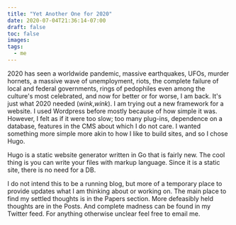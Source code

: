 ```yaml
---
title: "Yet Another One for 2020"
date: 2020-07-04T21:36:14-07:00
draft: false
toc: false
images:
tags: 
  - me
---
```



2020 has seen a worldwide pandemic, massive earthquakes, UFOs, murder hornets, a massive wave of unemployment, riots, the complete failure of local and federal governments, rings of pedophiles even among the culture's most celebrated, and now for better or for worse, I am back. It's just what 2020 needed (_wink_,_wink_). I am trying out a new framework for a website. I used Wordpress before mostly because of how simple it was. However, I felt as if it were too slow; too many plug-ins, dependence on a database, features in the CMS about which I do not care. I wanted something more simple more akin to how I like to build sites, and so I chose Hugo. 

Hugo is a static website generator written in Go that is fairly new. The cool thing is you can write your files with markup language. Since it is a static site, there is no need for a DB.

I do not intend this to be a running blog, but more of a temporary place to provide updates what I am thinking about or working on. The main place to find my settled thoughts is in the Papers section. More defeasibly held thoughts are in the Posts. And complete madness can be found in my Twitter feed. For anything otherwise unclear feel free to email me.

